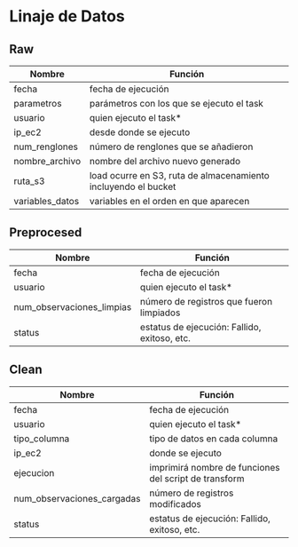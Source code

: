 # Linaje de Datos

## Raw

| Nombre            | Función                                           	            |
|-----------------	|----------------------------------------------------------------	|
| fecha            	| fecha de ejecución                                              |
| parametros      	| parámetros con los que se ejecuto el task                      	|
| usuario         	| quien ejecuto el task*                                         	|
| ip_ec2          	| desde donde se ejecuto                                         	|
| num_renglones   	| número de renglones que se añadieron                           	|
| nombre_archivo  	| nombre del archivo nuevo generado                              	|
| ruta_s3         	| load ocurre en S3, ruta de almacenamiento incluyendo el bucket 	|
| variables_datos 	| variables en el orden en que aparecen                          	|

## Preprocesed

| Nombre                    	| Función                                      	|
|---------------------------	|----------------------------------------------	|
| fecha                     	| fecha de ejecución                           	|
| usuario                   	| quien ejecuto el task*                       	|
| num_observaciones_limpias 	| número de registros que fueron limpiados     	|
| status                    	| estatus de ejecución: Fallido, exitoso, etc. 	|

## Clean

| Nombre                     	| Función                                               	|
|----------------------------	|-------------------------------------------------------	|
| fecha                      	| fecha de ejecución                                    	|
| usuario                    	| quien ejecuto el task*                                	|
| tipo_columna               	| tipo de datos en cada columna                         	|
| ip_ec2                     	| donde se ejecuto                                      	|
| ejecucion                  	| imprimirá nombre de funciones del script de transform 	|
| num_observaciones_cargadas 	| número de registros modificados                       	|
| status                     	| estatus de ejecución: Fallido, exitoso, etc.          	|
